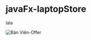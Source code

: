 # javaFx-laptopStore

lala

![Bản Viên-Offer](https://user-images.githubusercontent.com/88220193/173468276-4e2e0ee8-556f-442b-9738-7ec457d1137d.png)
